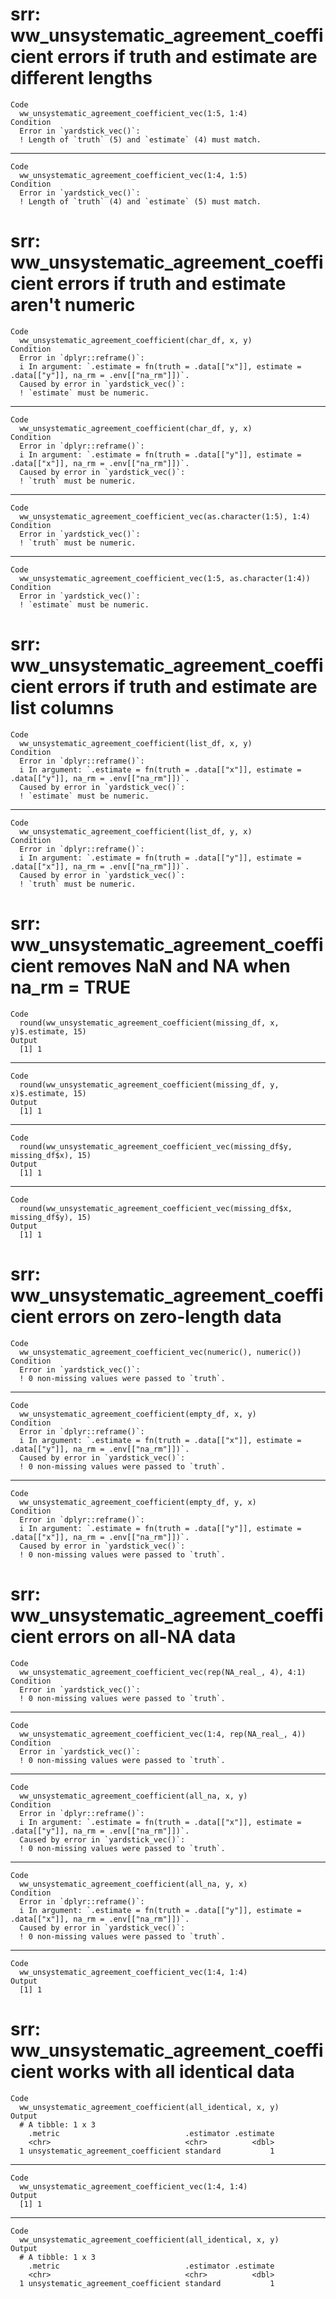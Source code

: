 # srr: ww_unsystematic_agreement_coefficient errors if truth and estimate are different lengths

    Code
      ww_unsystematic_agreement_coefficient_vec(1:5, 1:4)
    Condition
      Error in `yardstick_vec()`:
      ! Length of `truth` (5) and `estimate` (4) must match.

---

    Code
      ww_unsystematic_agreement_coefficient_vec(1:4, 1:5)
    Condition
      Error in `yardstick_vec()`:
      ! Length of `truth` (4) and `estimate` (5) must match.

# srr: ww_unsystematic_agreement_coefficient errors if truth and estimate aren't numeric

    Code
      ww_unsystematic_agreement_coefficient(char_df, x, y)
    Condition
      Error in `dplyr::reframe()`:
      i In argument: `.estimate = fn(truth = .data[["x"]], estimate = .data[["y"]], na_rm = .env[["na_rm"]])`.
      Caused by error in `yardstick_vec()`:
      ! `estimate` must be numeric.

---

    Code
      ww_unsystematic_agreement_coefficient(char_df, y, x)
    Condition
      Error in `dplyr::reframe()`:
      i In argument: `.estimate = fn(truth = .data[["y"]], estimate = .data[["x"]], na_rm = .env[["na_rm"]])`.
      Caused by error in `yardstick_vec()`:
      ! `truth` must be numeric.

---

    Code
      ww_unsystematic_agreement_coefficient_vec(as.character(1:5), 1:4)
    Condition
      Error in `yardstick_vec()`:
      ! `truth` must be numeric.

---

    Code
      ww_unsystematic_agreement_coefficient_vec(1:5, as.character(1:4))
    Condition
      Error in `yardstick_vec()`:
      ! `estimate` must be numeric.

# srr: ww_unsystematic_agreement_coefficient errors if truth and estimate are list columns

    Code
      ww_unsystematic_agreement_coefficient(list_df, x, y)
    Condition
      Error in `dplyr::reframe()`:
      i In argument: `.estimate = fn(truth = .data[["x"]], estimate = .data[["y"]], na_rm = .env[["na_rm"]])`.
      Caused by error in `yardstick_vec()`:
      ! `estimate` must be numeric.

---

    Code
      ww_unsystematic_agreement_coefficient(list_df, y, x)
    Condition
      Error in `dplyr::reframe()`:
      i In argument: `.estimate = fn(truth = .data[["y"]], estimate = .data[["x"]], na_rm = .env[["na_rm"]])`.
      Caused by error in `yardstick_vec()`:
      ! `truth` must be numeric.

# srr: ww_unsystematic_agreement_coefficient removes NaN and NA when na_rm = TRUE

    Code
      round(ww_unsystematic_agreement_coefficient(missing_df, x, y)$.estimate, 15)
    Output
      [1] 1

---

    Code
      round(ww_unsystematic_agreement_coefficient(missing_df, y, x)$.estimate, 15)
    Output
      [1] 1

---

    Code
      round(ww_unsystematic_agreement_coefficient_vec(missing_df$y, missing_df$x), 15)
    Output
      [1] 1

---

    Code
      round(ww_unsystematic_agreement_coefficient_vec(missing_df$x, missing_df$y), 15)
    Output
      [1] 1

# srr: ww_unsystematic_agreement_coefficient errors on zero-length data

    Code
      ww_unsystematic_agreement_coefficient_vec(numeric(), numeric())
    Condition
      Error in `yardstick_vec()`:
      ! 0 non-missing values were passed to `truth`.

---

    Code
      ww_unsystematic_agreement_coefficient(empty_df, x, y)
    Condition
      Error in `dplyr::reframe()`:
      i In argument: `.estimate = fn(truth = .data[["x"]], estimate = .data[["y"]], na_rm = .env[["na_rm"]])`.
      Caused by error in `yardstick_vec()`:
      ! 0 non-missing values were passed to `truth`.

---

    Code
      ww_unsystematic_agreement_coefficient(empty_df, y, x)
    Condition
      Error in `dplyr::reframe()`:
      i In argument: `.estimate = fn(truth = .data[["y"]], estimate = .data[["x"]], na_rm = .env[["na_rm"]])`.
      Caused by error in `yardstick_vec()`:
      ! 0 non-missing values were passed to `truth`.

# srr: ww_unsystematic_agreement_coefficient errors on all-NA data

    Code
      ww_unsystematic_agreement_coefficient_vec(rep(NA_real_, 4), 4:1)
    Condition
      Error in `yardstick_vec()`:
      ! 0 non-missing values were passed to `truth`.

---

    Code
      ww_unsystematic_agreement_coefficient_vec(1:4, rep(NA_real_, 4))
    Condition
      Error in `yardstick_vec()`:
      ! 0 non-missing values were passed to `truth`.

---

    Code
      ww_unsystematic_agreement_coefficient(all_na, x, y)
    Condition
      Error in `dplyr::reframe()`:
      i In argument: `.estimate = fn(truth = .data[["x"]], estimate = .data[["y"]], na_rm = .env[["na_rm"]])`.
      Caused by error in `yardstick_vec()`:
      ! 0 non-missing values were passed to `truth`.

---

    Code
      ww_unsystematic_agreement_coefficient(all_na, y, x)
    Condition
      Error in `dplyr::reframe()`:
      i In argument: `.estimate = fn(truth = .data[["y"]], estimate = .data[["x"]], na_rm = .env[["na_rm"]])`.
      Caused by error in `yardstick_vec()`:
      ! 0 non-missing values were passed to `truth`.

---

    Code
      ww_unsystematic_agreement_coefficient_vec(1:4, 1:4)
    Output
      [1] 1

# srr: ww_unsystematic_agreement_coefficient works with all identical data

    Code
      ww_unsystematic_agreement_coefficient(all_identical, x, y)
    Output
      # A tibble: 1 x 3
        .metric                            .estimator .estimate
        <chr>                              <chr>          <dbl>
      1 unsystematic_agreement_coefficient standard           1

---

    Code
      ww_unsystematic_agreement_coefficient_vec(1:4, 1:4)
    Output
      [1] 1

---

    Code
      ww_unsystematic_agreement_coefficient(all_identical, x, y)
    Output
      # A tibble: 1 x 3
        .metric                            .estimator .estimate
        <chr>                              <chr>          <dbl>
      1 unsystematic_agreement_coefficient standard           1

